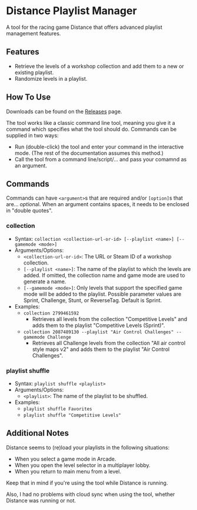 # Distance Playlist Manager

A tool for the racing game Distance that offers advanced playlist management features.

## Features

- Retrieve the levels of a workshop collection and add them to a new or existing playlist.
- Randomize levels in a playlist.

## How To Use

Downloads can be found on the [Releases](https://github.com/DasGerippe/DistancePlaylistManager/releases) page.

The tool works like a classic command line tool, meaning you give it a command which specifies what the tool should do. Commands can be supplied in two ways:

  - Run (double-click) the tool and enter your command in the interactive mode. (The rest of the documentation assumes this method.)
  - Call the tool from a command line/script/... and pass your comamnd as an argument.

## Commands

Commands can have `<argument>`s that are required and/or `[option]`s that are... *option*al. When an argument contains spaces, it needs to be enclosed in "double quotes".

### collection

- Syntax: `collection <collection-url-or-id> [--playlist <name>] [--gamemode <mode>]`
- Arguments/Options:
  - `<collection-url-or-id>`: The URL or Steam ID of a workshop collection.
  - `[--playlist <name>]`: The name of the playlist to which the levels are added. If omitted, the collection name and game mode are used to generate a name.
  - `[--gamemode <mode>]`: Only levels that support the specified game mode will be added to the playlist. Possible parameter values are Sprint, Challenge, Stunt, or ReverseTag. Default is Sprint.
- Examples:
  - `collection 2799461592`
    - Retrieves all levels from the collection "Competitive Levels" and adds them to the playlist "Competitive Levels (Sprint)".
  - `collection 2087489130 --playlist "Air Control Challenges" --gamemode Challenge`
    - Retrieves all Challenge levels from the collection "All air control style maps v2" and adds them to the playlist "Air Control Challenges".

### playlist shuffle

- Syntax: `playlist shuffle <playlist>`
- Arguments/Options:
  - `<playlist>`: The name of the playlist to be shuffled.
- Examples:
  - `playlist shuffle Favorites`
  - `playlist shuffle "Competitive Levels"`

## Additional Notes

Distance seems to (re)load your playlists in the following situations:

- When you select a game mode in Arcade.
- When you open the level selector in a multiplayer lobby.
- When you return to main menu from a level.

Keep that in mind if you're using the tool while Distance is running.

Also, I had no problems with cloud sync when using the tool, whether Distance was running or not.
